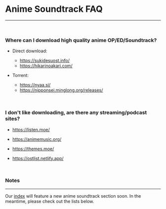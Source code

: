 # **Anime Soundtrack FAQ**

---

&nbsp;

### **Where can I download high quality anime OP/ED/Soundtrack?**

- Direct download:
  - https://sukidesuost.info/
  - https://hikarinoakari.com/
   

- Torrent:
  - https://nyaa.si/
  - https://nipponsei.minglong.org/releases/

&nbsp;

### **I don't like downloading, are there any streaming/podcast sites?**

- https://listen.moe/
   

- https://animemusic.org/


- https://themes.moe/
   

- https://ostlist.netlify.app/

&nbsp;

### **Notes**

---

Our [index](https://ranimepiracy.github.io/index/) will feature a new anime soundtrack section soon. In the meantime, please check out the lists below.

&nbsp;
